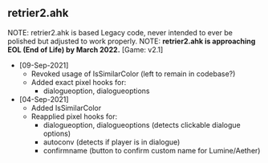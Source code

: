 ## retrier2.ahk
NOTE: retrier2.ahk is based Legacy code, never intended to ever be polished but adjusted to work properly.
NOTE: **retrier2.ahk is approaching EOL (End of Life) by March 2022.**
[Game: v2.1]
- [09-Sep-2021]
  - Revoked usage of IsSimilarColor (left to remain in codebase?)
  - Added exact pixel hooks for:
    - dialogueoption, dialogueoptions
- [04-Sep-2021]
  - Added IsSimilarColor
  - Reapplied pixel hooks for:
    - dialogueoption, dialogueoptions (detects clickable dialogue options)
    - autoconv (detects if player is in dialogue)
    - confirmname (button to confirm custom name for Lumine/Aether)

